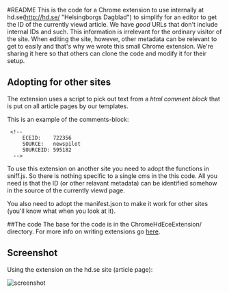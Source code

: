 #README
This is the code for a Chrome extension to use internally at hd.se(http://hd.se/ "Helsingborgs Dagblad") to simplify for an editor to get the ID of the currently viewd article. We have _good_ URLs that don't include internal IDs and such. This information is irrelevant for the ordinary visitor of the site. When editing the site, however, other metadata can be relevant to get to easily and that's why we wrote this small Chrome extension.
We're sharing it here so that others can clone the code and modify it for their setup.

## Adopting for other sites
The extension uses a script to pick out text from a *html comment block* that is put on all article pages by our templates.

This is an example of the comments-block:

     <!--
         ECEID:    722356
         SOURCE:   newspilot
         SOURCEID: 595182
      --> 

To use this extension on another site you need to adopt the functions in sniff.js. So there is nothing specific to a single cms in the this code. All you need is that the ID (or other relavant metadata) can be identified somehow in the source of the currently viewd page.

You also need to adopt the manifest.json to make it work for other sites (you'll know what when you look at it).

##The code
The base for the code is in the ChromeHdEceExtension/ directory.
For more info on writing extensions go [here](http://code.google.com/chrome/extensions/ "Google Chrome Extensions - Google Code").

## Screenshot
Using the extension on the hd.se site (article page):

![screenshot](http://github.com/hd/ArticleID-ChromeExtension/tree/master/screenshot.png?raw=true)